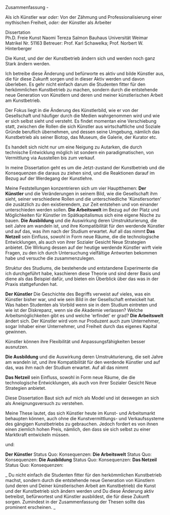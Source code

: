 Zusammenfassung - 

Als ich Künstler war *oder:* Von der Zähmung und Professionalisierung einer mythischen Freiheit, *oder:*  der Künstler als Arbeiter 

Dissertation  
Ph.D. Freie Kunst
Naomi Tereza Salmon
Bauhaus Universität Weimar
Matrikel Nr. 51163
Betreuer: Prof. Karl Schawelka; Prof. Norbert W. Hinterberger

Die Kunst, und der der Kunstbetrieb ändern sich und werden noch ganz Stark ändern werden. 

Ich betreibe diese Änderung und befürworte es aktiv und bilde Künstler aus, die für diese Zukunft sorgen und in dieser Aktiv werden und davon überleben.
Es gehr nicht einfach darum die Studenten fitter für den herkömmlichen Kunstbetrieb zu machen, sondern durch die entstehende neue Generation von Künstlern 
und deren und meiner künstlerischen Arbeit am Kunstbetrieb. 

Der Fokus liegt in die Änderung des Künstlerbild, wie er von der Gesellschaft und häufiger durch die Medien wahrgenommen wird und wie er sich selbst sieht und versteht. Es findet momentan eine Verschiebung statt, zwischen die Rollen die sich Künstler aus wirtschaftliche und Soziale Gründe beruflich übernehmen, und dessen seine Umgebung, nämlich das Kunstbetrieb als seiner Biotop, das Museum, die Galerie, der Kurator etc.

Es handelt sich nicht nur um eine Neigung zu Autarken, die durch technische Entwicklung möglich ist sondern ein paradigmatischen, von Vermittlung via Ausstellen bis zum verkauf.

In meine Dissertation geht es um die Jetzt-zustand der Kunstbetrieb und die Konsequenzen die daraus zu ziehen sind, und die Reaktionen darauf im Bezug auf der Werdegang der Kunstlehre.

Meine Feststellungen konzentrieren sich um vier Hauptthemen: **Der Künstler** und die Veränderungen in seinem Bild, wie die Gesellschaft ihm sieht, seiner verschiedene 
Rollen und die unterschiedliche 'Künstlersorten' die zusätzlich zu den existierendem, zur Zeit entstehen und von einander unterschieden werden sollen. **Die Arbeitswelt** 
im Bezug auf der Platz und Möglichkeiten für Künstler im Spätkapitalismus sich eine eigene Nische zu bauen. **Die Ausbildung** und die Auswirkung deren Umstrukturierung, 
die seit Jahre am wandeln ist, und ihre Kompatibilität für den werdende Künstler und auf das, was ihm nach der Studium erwartet. Auf all das nimmt **Das Netzeil** sein 
Einfluss, sowohl in Form neue Räume, die die technologische Entwicklungen, als auch von ihrer Sozialer Gesicht Neue Strategien anbietet. Die Wirkung dessen auf der 
heutige werdende Künstler wirft viele Fragen, zu den ich durch Untersuchung vielfältige Antworten bekommen habe und versuche die zusammenzulegen.

Struktur des Studiums, die bestehende und entstandene Experimente die ich durchgeführt habe, kaschieren diese Theorie und sind derer Basis und diene als das Beispiel dafür,
und bieten ein Überblick über das was in der Praxis stattgefunden hat.


**Der Künstler** 
Die Geschichte des Begriffs verweist auf vieles, was ein Künstler bisher war, und wie sein Bild in der Gesellschaft entwickelt hat. Was haben Studenten als Vorbild wenn 
sie in dem Studium eintreten und wie ist der Diskrepanz, wenn sie die Akademie verlassen? Welche Arbeitsmöglichkeiten gibt es und welche 'erfindet' er grad?
**Die Arbeitswelt** ändert sich. Der Künstler wird vom nur Produzent auch zum Unternehmer, sogar Inhaber einer Unternehmer, und Freiheit durch das eigenes Kapital gewinnen.

Künstler können ihre Flexibilität und Anpassungsfähigkeiten besser ausnutzen. 


**Die Ausbildung** und die Auswirkung deren Umstrukturierung, 
die seit Jahre am wandeln ist, und ihre Kompatibilität für den werdende Künstler und auf das, was ihm nach der Studium erwartet. Auf all das nimmt 

**Das Netzeil** sein 
Einfluss, sowohl in Form neue Räume, die die technologische Entwicklungen, als auch von ihrer Sozialer Gesicht Neue Strategien anbietet.

Diese Dissertation Baut sich auf mich als Model und ist deswegen an sich als Aneignungsversuch zu verstehen. 

Meine These lautet, das sich Künstler heute im Kunst- und Arbeitsmarkt behaupten können, auch ohne die Kunstvermittlungs- und Verkaufssysteme des gängigen Kunstbetriebs zu gebrauchen. Jedoch 
fordert es von ihnen einen ziemlich hohen Preis, nämlich, den dass sie sich selbst zu einer Marktkraft entwickeln müssen.

und:


**Der Künstler** 
Status Quo:
Konsequenzen:
**Die Arbeitswelt**
Status Quo:
Konsequenzen:
**Die Ausbildung**
Status Quo:
Konsequenzen:
**Das Netzeil**
Status Quo:
Konsequenzen:

_
Du nicht einfach die Studenten fitter für den herkömmlichen Kunstbetrieb machst, sondern durch die entstehende neue Generation von Künstlern (und deren und Deiner künstlerischen Arbeit am Kunstbetrieb) die Kunst und der Kunstbetrieb sich ändern werden und Du diese Änderung aktiv betreibst, befürwortest und Künstler ausbildest, die für diese Zukunft sorgen.
Zumindest in der Zusammenfassung der Thesen sollte das prominent erscheinen.
_